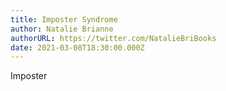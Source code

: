 ```yaml
---
title: Imposter Syndrome
author: Natalie Brianne
authorURL: https://twitter.com/NatalieBriBooks
date: 2021-03-08T18:30:00.000Z
---
```

Imposter